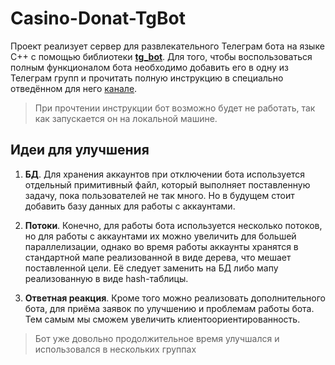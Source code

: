 # Casino-Donat-TgBot

Проект реализует сервер для развлекательного Телеграм бота на языке C++ с помощью библиотеки [**tg_bot**](https://github.com/reo7sp/tgbot-cpp).
Для того, чтобы воспользоваться полным функционалом бота необходимо добавить его в одну из Телеграм групп и прочитать полную инструкцию в специально отведённом для него [канале](https://t.me/MetaDonat_news).

> При прочтении инструкции бот возможно будет не работать, так как запускается он на локальной машине.

## Идеи для улучшения

1) **БД**. Для хранения аккаунтов при отключении бота используется отдельный примитивный файл, который выполняет поставленную задачу, пока пользователей не так много. Но в будущем стоит добавить базу данных для работы с аккаунтами.

2) **Потоки**. Конечно, для работы бота используется несколько потоков, но для работы с аккаунтами их можно увеличить для большей параллелизации, однако во время работы аккаунты хранятся в стандартной мапе реализованной в виде дерева, что мешает поставленной цели. Её следует заменить на БД либо мапу реализованную в виде hash-таблицы.

3) **Ответная реакция**. Кроме того можно реализовать дополнительного бота, для приёма заявок по улучшению и проблемам работы бота. Тем самым мы сможем увеличить клиентоориентированность.
> Бот уже довольно продолжительное время улучшался и использовался в нескольких группах

